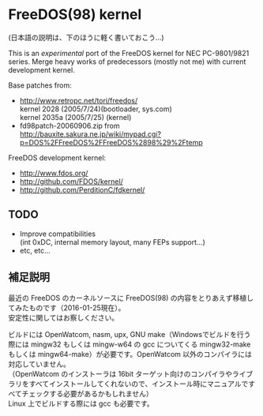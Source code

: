 FreeDOS(98) kernel
==================

(日本語の説明は、下のほうに軽く書いておこう…)

This is an *experimental* port of the FreeDOS kernel for NEC PC-9801/9821 series.
Merge heavy works of predecessors (mostly not me) with current development kernel.

Base patches from:

* http://www.retropc.net/tori/freedos/  
kernel 2028 (2005/7/24)(bootloader, sys.com)  
kernel 2035a (2005/7/25) (kernel)
* fd98patch-20060906.zip from http://bauxite.sakura.ne.jp/wiki/mypad.cgi?p=DOS%2FFreeDOS%2FFreeDOS%2898%29%2Ftemp

FreeDOS development kernel:

* http://www.fdos.org/
* http://github.com/FDOS/kernel/
* http://github.com/PerditionC/fdkernel/


TODO
----

* Improve compatibilities  
(int 0xDC, internal memory layout, many FEPs support...)
* etc, etc...


補足説明
--------

最近の FreeDOS のカーネルソースに FreeDOS(98) の内容をとりあえず移植してみたものです（2016-01-25現在）。  
安定性に関してはお察しください。

ビルドには OpenWatcom, nasm, upx, GNU make（Windowsでビルドを行う際には mingw32 もしくは mingw-w64 の gcc についてくる mingw32-make もしくは mingw64-make）が必要です。OpenWatcom 以外のコンパイラには対応していません。  
（OpenWatcom のインストーラは 16bit ターゲット向けのコンパイラやライブラリをすべてインストールしてくれないので、インストール時にマニュアルですべてチェックする必要があるかもしれません）  
Linux 上でビルドする際には gcc も必要です。


